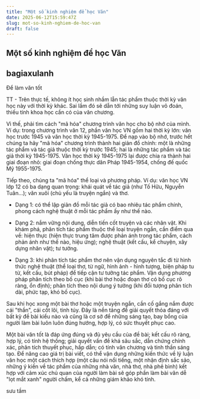 ```yaml
---
title: "Một số kinh nghiệm để học Văn"
date: 2025-06-12T15:59:47Z
slug: mot-so-kinh-nghiem-de-hoc-van
draft: false
---
```


## Một số kinh nghiệm để học Văn

## bagiaxulanh

Để làm văn tốt 

TT - Trên thực tế, không ít học sinh nhầm lẫn tác phẩm thuộc thời kỳ văn học này với thời kỳ khác. Sai lầm đó sẽ dẫn tới những suy luận võ đoán, thiếu tính khoa học cần có của văn chương.

Vì thế, phải tìm cách "mã hóa" chương trình văn học cho bộ nhớ của mình. Ví dụ: trong chương trình văn 12, phần văn học VN gồm hai thời kỳ lớn: văn học trước 1945 và văn học thời kỳ 1945-1975. Để nạp vào bộ nhớ, trước hết chúng ta hãy "mã hóa" chương trình thành hai giản đồ chính: một là những tác phẩm và tác giả thuộc thời kỳ trước 1945; hai là những tác phẩm và tác giả thời kỳ 1945-1975. Văn học thời kỳ 1945-1975 lại được chia ra thành hai giai đoạn nhỏ: giai đoạn chống thực dân Pháp 1945-1954, chống đế quốc Mỹ 1955-1975. 

Tiếp theo, chúng ta "mã hóa" thể loại và phương pháp. Ví dụ: văn học VN lớp 12 có ba dạng quan trọng: khái quát về tác giả (như Tố Hữu, Nguyễn Tuân...); văn xuôi (chủ yếu là truyện ngắn) và thơ. 

- Dạng 1: có thể lập giản đồ mỗi tác giả có bao nhiêu tác phẩm chính, phong cách nghệ thuật ở mỗi tác phẩm ấy như thế nào. 

- Dạng 2: nắm vững nội dung, diễn tiến cốt truyện và các nhân vật. Khi khám phá, phân tích tác phẩm thuộc thể loại truyện ngắn, cần điểm qua về: hiện thực (hiện thực trung tâm được phản ánh trong tác phẩm, cách phản ánh như thế nào, hiệu ứng); nghệ thuật (kết cấu, kể chuyện, xây dựng nhân vật); tư tưởng. 

- Dạng 3: khi phân tích tác phẩm thơ nên vận dụng nguyên tắc đi từ hình thức nghệ thuật (thể loại thơ, từ ngữ, hình ảnh - hình tượng, biện pháp tu từ, kết cấu, bút pháp) để tiếp cận tư tưởng tác phẩm. Vận dụng phương pháp phân tích theo bố cục (khi bài thơ hoặc đoạn thơ có bố cục rõ ràng, ổn định); phân tích theo nội dung ý tưởng (khi đối tượng phân tích dài, phức tạp, khó bố cục). 

Sau khi học xong một bài thơ hoặc một truyện ngắn, cần cố gắng nắm được cái "thần", cái cốt lõi, tinh túy. Đây là nền tảng để giải quyết thỏa đáng với bất kỳ đề bài kiểu nào và cũng là cơ sở để những sáng tạo, bay bổng của người làm bài luôn luôn đúng hướng, hợp lý, có sức thuyết phục cao. 

Một bài văn tốt là đáp ứng đúng và đủ yêu cầu của đề bài; kết cấu rõ ràng, hợp lý, có tính hệ thống; giải quyết vấn đề khá sâu sắc, dẫn chứng chính xác, phân tích thuyết phục, hấp dẫn; có tính văn chương và tinh thần sáng tạo. Để nâng cao giá trị bài viết, có thể vận dụng những kiến thức về lý luận văn học một cách thích hợp (một câu nói nổi tiếng, một nhận định sắc sảo, những ý kiến về tác phẩm của những nhà văn, nhà thơ, nhà phê bình) kết hợp với cảm xúc chủ quan của người làm bài sẽ góp phần làm bài văn dễ "lọt mắt xanh" người chấm, kể cả những giám khảo khó tính.


 sưu tầm